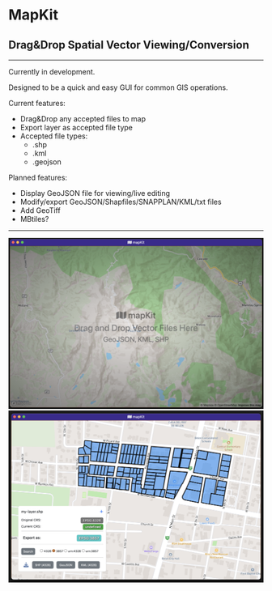 # MapKit

## Drag&Drop Spatial Vector Viewing/Conversion
---

Currently in development. 

Designed to be a quick and easy GUI for common GIS operations.

Current features:
- Drag&Drop any accepted files to map
- Export layer as accepted file type
- Accepted file types:
  - .shp
  - .kml
  - .geojson

Planned features:
- Display GeoJSON file for viewing/live editing
- Modify/export GeoJSON/Shapfiles/SNAPPLAN/KML/txt files
- Add GeoTiff
- MBtiles?
---

![caption](./screenshot_intro.png)
![caption](./screenshot.png)
